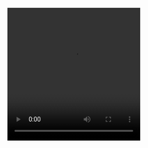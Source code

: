 <video src="https://github.com/user-attachments/assets/ed6fee00-8da8-4016-bf3f-28cf98ce52c7" width="300" Height="300" controls></video>




